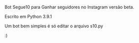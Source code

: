 Bot Segue10 para Ganhar seguidores no Instagram versão beta.

Escrito em Python 3.9.1

Um bot bem simples é só editar o arquivo s10.py

:)
